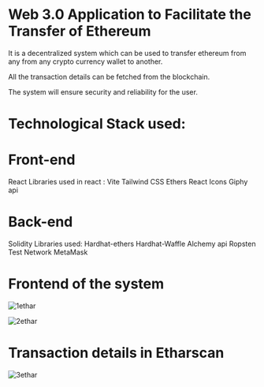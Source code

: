 # Web 3.0 Application to Facilitate the Transfer of Ethereum
It is a decentralized system which can be used to transfer ethereum from any from any crypto currency wallet to another.

All the transaction details can be fetched from the blockchain.

The system will ensure security and reliability for the user.

# Technological Stack used:

# Front-end
React Libraries used in react : 
Vite
Tailwind CSS
Ethers
React Icons
Giphy api

# Back-end
Solidity Libraries used:
Hardhat-ethers
Hardhat-Waffle
Alchemy api
Ropsten Test Network
MetaMask

# Frontend of the system
![1ethar](https://user-images.githubusercontent.com/86364520/188325509-3e86e944-3887-430b-b7b3-8f1ab7bc232e.jpg)

![2ethar](https://user-images.githubusercontent.com/86364520/188325528-3080442f-9eef-4141-8660-9cbeab033356.jpg)

# Transaction details in Etharscan
![3ethar](https://user-images.githubusercontent.com/86364520/188325542-616db084-042b-48a3-b491-f475042bf6c2.jpg)
